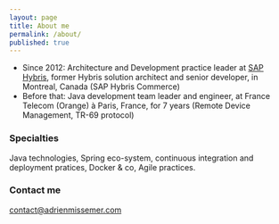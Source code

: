 ```yaml
---
layout: page
title: About me
permalink: /about/
published: true
---
```

* Since 2012: Architecture and Development practice leader at [SAP Hybris](http://www.hybris.com/), former Hybris solution architect and senior developer, in Montreal, Canada (SAP Hybris Commerce)
* Before that: Java development team leader and engineer, at France Telecom (Orange) à Paris, France, for 7 years (Remote Device Management, TR-69 protocol)

### Specialties

Java technologies, Spring eco-system, continuous integration and deployment pratices, Docker & co, Agile practices.

### Contact me

[contact@adrienmissemer.com](mailto:contact@adrienmissemer.com)
